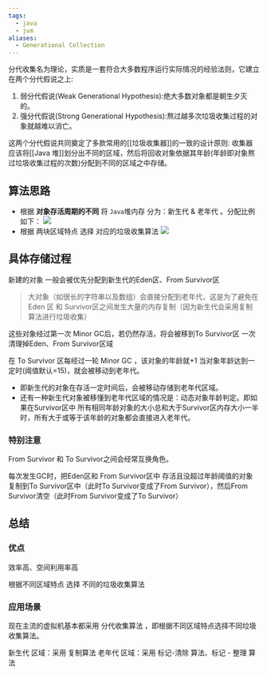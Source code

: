```yaml
---
tags:
  - java
  - jvm
aliases:
  - Generational Collection
---
```


分代收集名为理论，实质是一套符合大多数程序运行实际情况的经验法则，它建立在两个分代假说之上:

1. 弱分代假说(Weak Generational Hypothesis):绝大多数对象都是朝生夕灭的。 
2. 强分代假说(Strong Generational Hypothesis):熬过越多次垃圾收集过程的对象就越难以消亡。

这两个分代假说共同奠定了多款常用的[[垃圾收集器]]的一致的设计原则: 收集器应该将[[Java 堆]]划分出不同的区域，然后将回收对象依据其年龄(年龄即对象熬过垃圾收集过程的次数)分配到不同的区域之中存储。


## 算法思路
-   根据 **对象存活周期的不同** 将 `Java`堆内存 分为：新生代 & 老年代 。分配比例如下：
![](https://imgconvert.csdnimg.cn/aHR0cDovL3VwbG9hZC1pbWFnZXMuamlhbnNodS5pby91cGxvYWRfaW1hZ2VzLzk0NDM2NS1hZWJhODAwYzljZDMxYjk5LnBuZw?x-oss-process=image/format,png)
- 根据 两块区域特点 选择 对应的垃圾收集算法
![](https://imgconvert.csdnimg.cn/aHR0cDovL3VwbG9hZC1pbWFnZXMuamlhbnNodS5pby91cGxvYWRfaW1hZ2VzLzk0NDM2NS01ZmRjNmI3YjM0NjcyZTVkLnBuZw?x-oss-process=image/format,png)
## 具体存储过程
新建的对象 一般会被优先分配到新生代的Eden区、From Survivor区
>大对象（如很长的字符串以及数组）会直接分配到老年代，这是为了避免在 Eden 区 和 Survivor区之间发生大量的内存复制（因为新生代会采用复制算法进行垃圾收集）

这些对象经过第一次 Minor GC后，若仍然存活，将会被移到To Survivor区
一次清理掉Eden、From Survivor区域

在 To Survivor 区每经过一轮 Minor GC ，该对象的年龄就+1
当对象年龄达到一定时(阈值默认=15)，就会被移动到老年代。
- 即新生代的对象在存活一定时间后，会被移动存储到老年代区域。
- 还有一种新生代对象被移懂到老年代区域的情况是：动态对象年龄判定。即如果在Survivor区中 所有相同年龄对象的大小总和大于Survivor区内存大小一半时，所有大于或等于该年龄的对象都会直接进入老年代。
### 特别注意
From Survivor 和 To Survivor之间会经常互换角色。

每次发生GC时，把Eden区和 From Survivor区中 存活且没超过年龄阈值的对象 复制到To Survivor区中（此时To Survivor变成了From Survivor），然后From Survivor清空（此时From Survivor变成了To Survivor）

## 总结
### 优点
效率高、空间利用率高

根据不同区域特点 选择 不同的垃圾收集算法

### 应用场景
现在主流的虚拟机基本都采用 分代收集算法 ，即根据不同区域特点选择不同垃圾收集算法。

新生代 区域：采用 复制算法
老年代 区域：采用 标记-清除 算法、标记 - 整理 算法


